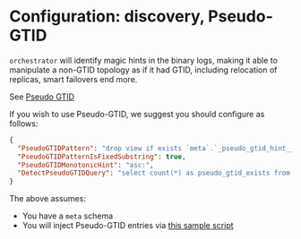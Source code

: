 # Configuration: discovery, Pseudo-GTID

`orchestrator` will identify magic hints in the binary logs, making it able to manipulate a non-GTID topology as if it had GTID, including relocation of replicas, smart failovers end more.

See [Pseudo GTID](pseudo-gtid.md)

If you wish to use Pseudo-GTID, we suggest you should configure as follows:
```json
{
  "PseudoGTIDPattern": "drop view if exists `meta`.`_pseudo_gtid_hint__asc:",
  "PseudoGTIDPatternIsFixedSubstring": true,
  "PseudoGTIDMonotonicHint": "asc:",
  "DetectPseudoGTIDQuery": "select count(*) as pseudo_gtid_exists from meta.pseudo_gtid_status where anchor = 1 and time_generated > now() - interval 2 hour",
}
```

The above assumes:

- You have a `meta` schema
- You will inject Pseudo-GTID entries via [this sample script](https://github.com/github/orchestrator/tree/master/resources/pseudo-gtid)
